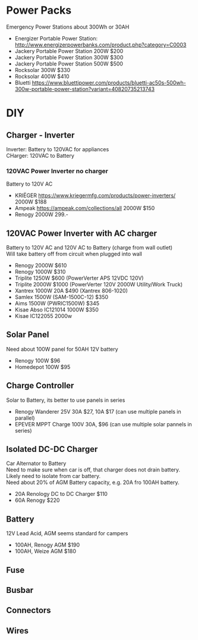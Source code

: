 # Power Packs
Emergency Power Stations about 300Wh or 30AH  
* Energizer Portable Power Station: http://www.energizerpowerbanks.com/product.php?category=C0003
* Jackery Portable Power Station 200W $200
* Jackery Portable Power Station 300W $300
* Jackery Portable Power Station 500W $500
* Rocksolar 300W $330
* Rocksolar 400W $410
* Bluetti https://www.bluettipower.com/products/bluetti-ac50s-500wh-300w-portable-power-station?variant=40820735213743

# DIY

## Charger - Inverter
Inverter: Battery to 120VAC for appliances   
CHarger: 120VAC to Battery  

### 120VAC Power Inverter no charger
Battery to 120V AC
* KRIËGER https://www.kriegermfg.com/products/power-inverters/ 2000W $188
* Ampeak https://ampeak.com/collections/all 2000W $150
* Renogy 2000W 299.-

## 120VAC Power Inverter with AC charger
Battery to 120V AC and 120V AC to Battery (charge from wall outlet)  
Will take battery off from circuit when plugged into wall   
* Renogy 2000W $610
* Renogy 1000W $310
* Triplite 1250W $600 (PowerVerter APS 12VDC 120V)
* Triplite 2000W $1000 (PowerVerter 120V 2000W Utility/Work Truck)
* Xantrex 1000W 20A $490 (Xantrex 806-1020)
* Samlex 1500W (SAM-1500C-12) $350 
* Aims  1500W (PWRIC1500W) $345
* Kisae Abso IC121014 1000W $350
* Kisae IC122055 2000w

## Solar Panel
Need about 100W panel for 50AH 12V battery  
* Renogy 100W $96
* Homedepot 100W $95

## Charge Controller
Solar to Battery, its better to use panels in series  
* Renogy Wanderer 25V 30A $27, 10A $17 (can use multiple panels in parallel)
* EPEVER MPPT Charge 100V 30A, $96 (can use multiple solar pannels in series)

## Isolated DC-DC Charger
Car Alternator to Battery  
Need to make sure when car is off, that charger does not drain battery.   
Likely need to isolate from car battery.  
Need about 20% of AGM Battery capacity, e.g. 20A fro 100AH battery.  
* 20A Renology DC to DC Charger $110
* 60A Renogy $220

## Battery
12V Lead Acid, AGM seems standard for campers  
* 100AH, Renogy AGM $190
* 100AH, Weize AGM $180

## Fuse

## Busbar

## Connectors

## Wires
